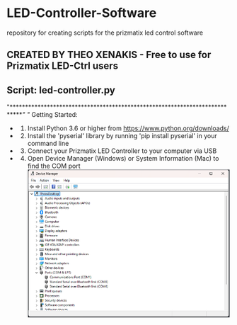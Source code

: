 # LED-Controller-Software
repository for creating scripts for the prizmatix led control software

## CREATED BY THEO XENAKIS - Free to use for Prizmatix LED-Ctrl users    

## Script: led-controller.py

"****************************************************************************"
"* Getting Started:
* 1) Install Python 3.6 or higher from https://www.python.org/downloads/
* 2) Install the 'pyserial' library by running 'pip install pyserial' in your command line
* 3) Connect your Prizmatix LED Controller to your computer via USB
* 4) Open Device Manager (Windows) or System Information (Mac) to find the COM port
        ![Device Manager > Ports (COM &LPT) > usbname(COM1), usbname(COM2)...](images/device-manager-com-ss.png)